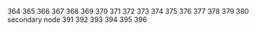 364
365
366
367
368
369
370
371
372
373
374
375
376
377
378
379
380
secondary node 
391
392
393
394
395
396
